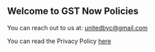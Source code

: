 ## Welcome to GST Now Policies

You can reach out to us at: unitedbyc@gmail.com

You can read the Privacy Policy [here](https://curiobeing.github.io/gstnow-policies/Privacy-Policy.html) 
